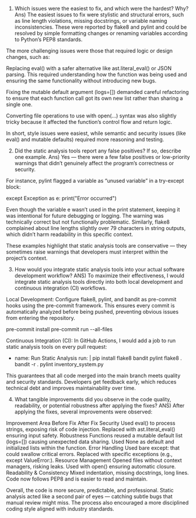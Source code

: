 1. Which issues were the easiest to fix, and which were the hardest? Why?
Ans)
The easiest issues to fix were stylistic and structural errors, such as line length violations, missing docstrings, or variable naming inconsistencies. These were reported by flake8 and pylint and could be resolved by simple formatting changes or renaming variables according to Python’s PEP8 standards.

The more challenging issues were those that required logic or design changes, such as:

Replacing eval() with a safer alternative like ast.literal_eval() or JSON parsing. This required understanding how the function was being used and ensuring the same functionality without introducing new bugs.

Fixing the mutable default argument (logs=[]) demanded careful refactoring to ensure that each function call got its own new list rather than sharing a single one.

Converting file operations to use with open(...) syntax was also slightly tricky because it affected the function’s control flow and return logic.

In short, style issues were easiest, while semantic and security issues (like eval() and mutable defaults) required more reasoning and testing.



2. Did the static analysis tools report any false positives? If so, describe one example.
Ans)
Yes — there were a few false positives or low-priority warnings that didn’t genuinely affect the program’s correctness or security.

For instance, pylint flagged a variable as “unused variable” in a try-except block:

except Exception as e:
    print("Error occurred")


Even though the variable e wasn’t used in the print statement, keeping it was intentional for future debugging or logging. The warning was technically correct but not functionally problematic. Similarly, flake8 complained about line lengths slightly over 79 characters in string outputs, which didn’t harm readability in this specific context.

These examples highlight that static analysis tools are conservative — they sometimes raise warnings that developers must interpret within the project’s context.


3. How would you integrate static analysis tools into your actual software development workflow?
ANS)
To maximize their effectiveness, I would integrate static analysis tools directly into both local development and continuous integration (CI) workflows.

Local Development:
Configure flake8, pylint, and bandit as pre-commit hooks using the pre-commit framework. This ensures every commit is automatically analyzed before being pushed, preventing obvious issues from entering the repository.

pre-commit install
pre-commit run --all-files


Continuous Integration (CI):
In GitHub Actions, I would add a job to run static analysis tools on every pull request:

- name: Run Static Analysis
  run: |
    pip install flake8 bandit pylint
    flake8 .
    bandit -r .
    pylint inventory_system.py


This guarantees that all code merged into the main branch meets quality and security standards. Developers get feedback early, which reduces technical debt and improves maintainability over time.



4. What tangible improvements did you observe in the code quality, readability, or potential robustness after applying the fixes?
ANS)
After applying the fixes, several improvements were observed:

Improvement Area	Before Fix	After Fix
Security	Used eval() to process strings, exposing risk of code injection.	Replaced with ast.literal_eval() ensuring input safety.
Robustness	Functions reused a mutable default list (logs=[]) causing unexpected data sharing.	Used None as default and initialized lists within the function.
Error Handling	Used bare except: that could swallow critical errors.	Replaced with specific exceptions (e.g., except ValueError:).
Resource Management	Opened files without context managers, risking leaks.	Used with open() ensuring automatic closure.
Readability & Consistency	Mixed indentation, missing docstrings, long lines.	Code now follows PEP8 and is easier to read and maintain.

Overall, the code is more secure, predictable, and professional. Static analysis acted like a second pair of eyes — catching subtle bugs that manual review might miss. The process also encouraged a more disciplined coding style aligned with industry standards.